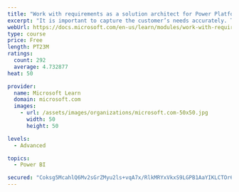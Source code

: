 ```yaml
---
title: "Work with requirements as a solution architect for Power Platform and Dynamics 365"
excerpt: "It is important to capture the customer’s needs accurately. This module explains how to capture requirements and identify functional and non-functional items."
webUrl: https://docs.microsoft.com/en-us/learn/modules/work-with-requirements/
type: course
price: Free
length: PT23M
ratings:
  count: 292
  average: 4.732877
heat: 50

provider:
  name: Microsoft Learn
  domain: microsoft.com
  images:
    - url: /assets/images/organizations/microsoft.com-50x50.jpg
      width: 50
      height: 50

levels:
  - Advanced

topics:
  - Power BI

secured: "Coksg5McahlQ6Mv2sGrZMyu2ls+vqA7x/RlkMRYxVkxS9LGPB1AaYIKLCTOr68HVUJ0AHgOEIG2BXekXpfHyxB1p7WA5i0+HIWPMfGxTxTPcvQI8PxyD5fKZ4XzMuepfaYmgjlGjsTqrF5wx8X0ImKwk9eFDWKk2aePE6hG0kXYp/6UnxS+r/PgxXFrZxoJxiEtHtPh4KPW/GCmU0IeCoNsU5XsGWFQyfHZMevdm5uvCLtHDWcS9YXNQpE+vr78r7xUDLTsF9r3WdUuvq842eZyjAZJaCYZrO2lBrDDqXn+IXIrF22d0gVjgJuzMIFdTk69TRAdj8yiFh9Uo1cjg8dTYuwaKtaG/Wcr5xlb1by6rcRLrIVoAq6PyqkprM86aVQKFkWRt25Fp6RHzb401xmTWPBAgbrzsvAakdLoihH0=;uRBqwF9yCuETKbJ0EEaT0Q=="
---
```



